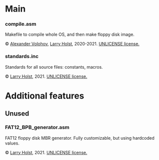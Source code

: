 # Main
### compile.asm
Makefile to compile whole OS, and then make floppy disk image.

:copyright: [Alexander Volohov](https://github.com/SashaVolohov), [Larry Holst](https://github.com/Diicorp95), 2020-2021. [UNLICENSE license.](https://unlicense.org)<br>

### standards.inc
Standards for all source files: constants, macros.

:copyright: [Larry Holst](https://github.com/Diicorp95), 2021. [UNLICENSE license.](https://unlicense.org)

# Additional features
## Unused
### FAT12_BPB_generator.asm
FAT12 floppy disk MBR generator. Fully customizable, but using hardcoded values.

:copyright: [Larry Holst](https://github.com/Diicorp95), 2021. [UNLICENSE license.](https://unlicense.org)
